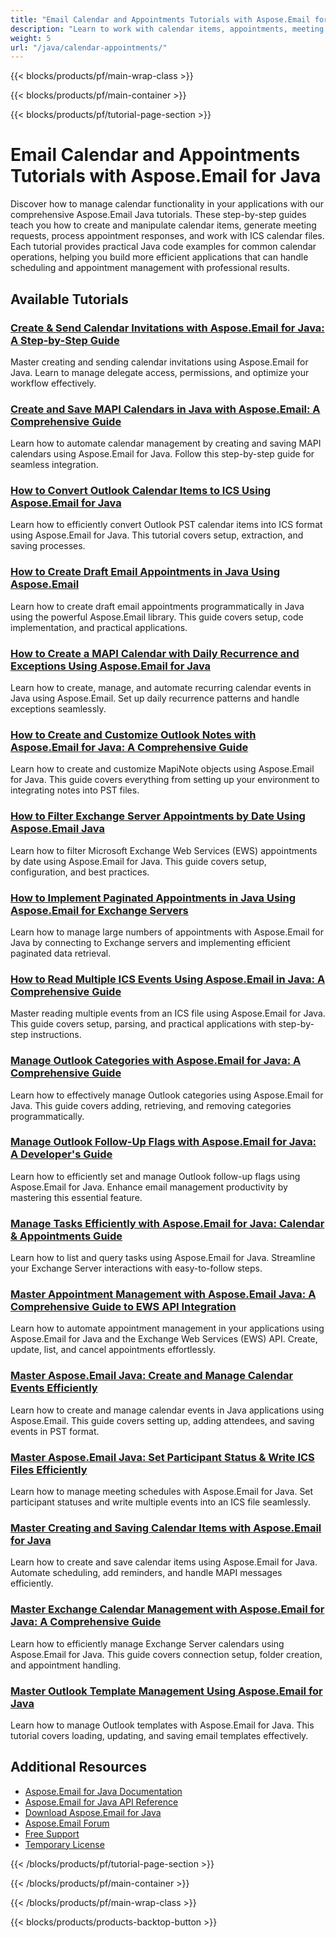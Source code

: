 ```yaml
---
title: "Email Calendar and Appointments Tutorials with Aspose.Email for Java"
description: "Learn to work with calendar items, appointments, meeting requests, and ICS files using Aspose.Email for Java."
weight: 5
url: "/java/calendar-appointments/"
---
```


{{< blocks/products/pf/main-wrap-class >}}

{{< blocks/products/pf/main-container >}}

{{< blocks/products/pf/tutorial-page-section >}}
# Email Calendar and Appointments Tutorials with Aspose.Email for Java

Discover how to manage calendar functionality in your applications with our comprehensive Aspose.Email Java tutorials. These step-by-step guides teach you how to create and manipulate calendar items, generate meeting requests, process appointment responses, and work with ICS calendar files. Each tutorial provides practical Java code examples for common calendar operations, helping you build more efficient applications that can handle scheduling and appointment management with professional results.

## Available Tutorials

### [Create & Send Calendar Invitations with Aspose.Email for Java&#58; A Step-by-Step Guide](./create-send-calendar-invitations-aspose-email-java/)
Master creating and sending calendar invitations using Aspose.Email for Java. Learn to manage delegate access, permissions, and optimize your workflow effectively.

### [Create and Save MAPI Calendars in Java with Aspose.Email&#58; A Comprehensive Guide](./create-save-mapi-calendar-aspose-email-java/)
Learn how to automate calendar management by creating and saving MAPI calendars using Aspose.Email for Java. Follow this step-by-step guide for seamless integration.

### [How to Convert Outlook Calendar Items to ICS Using Aspose.Email for Java](./extract-outlook-calendar-to-ics-aspose-email-java/)
Learn how to efficiently convert Outlook PST calendar items into ICS format using Aspose.Email for Java. This tutorial covers setup, extraction, and saving processes.

### [How to Create Draft Email Appointments in Java Using Aspose.Email](./create-draft-email-appointment-java-aspose/)
Learn how to create draft email appointments programmatically in Java using the powerful Aspose.Email library. This guide covers setup, code implementation, and practical applications.

### [How to Create a MAPI Calendar with Daily Recurrence and Exceptions Using Aspose.Email for Java](./create-mapi-calendar-daily-recurrence-aspose-email-java/)
Learn how to create, manage, and automate recurring calendar events in Java using Aspose.Email. Set up daily recurrence patterns and handle exceptions seamlessly.

### [How to Create and Customize Outlook Notes with Aspose.Email for Java&#58; A Comprehensive Guide](./create-customize-outlook-notes-aspose-email-java/)
Learn how to create and customize MapiNote objects using Aspose.Email for Java. This guide covers everything from setting up your environment to integrating notes into PST files.

### [How to Filter Exchange Server Appointments by Date Using Aspose.Email Java](./aspose-email-java-filter-exchange-appointments-by-date/)
Learn how to filter Microsoft Exchange Web Services (EWS) appointments by date using Aspose.Email for Java. This guide covers setup, configuration, and best practices.

### [How to Implement Paginated Appointments in Java Using Aspose.Email for Exchange Servers](./java-aspose-email-paginated-appointments/)
Learn how to manage large numbers of appointments with Aspose.Email for Java by connecting to Exchange servers and implementing efficient paginated data retrieval.

### [How to Read Multiple ICS Events Using Aspose.Email in Java&#58; A Comprehensive Guide](./read-multiple-ics-events-aspose-email-java/)
Master reading multiple events from an ICS file using Aspose.Email for Java. This guide covers setup, parsing, and practical applications with step-by-step instructions.

### [Manage Outlook Categories with Aspose.Email for Java&#58; A Comprehensive Guide](./manage-outlook-categories-aspose-email-java/)
Learn how to effectively manage Outlook categories using Aspose.Email for Java. This guide covers adding, retrieving, and removing categories programmatically.

### [Manage Outlook Follow-Up Flags with Aspose.Email for Java&#58; A Developer's Guide](./aspose-email-java-outlook-follow-up-flags/)
Learn how to efficiently set and manage Outlook follow-up flags using Aspose.Email for Java. Enhance email management productivity by mastering this essential feature.

### [Manage Tasks Efficiently with Aspose.Email for Java&#58; Calendar & Appointments Guide](./aspose-email-java-task-management/)
Learn how to list and query tasks using Aspose.Email for Java. Streamline your Exchange Server interactions with easy-to-follow steps.

### [Master Appointment Management with Aspose.Email Java&#58; A Comprehensive Guide to EWS API Integration](./master-appointment-management-aspose-email-java/)
Learn how to automate appointment management in your applications using Aspose.Email for Java and the Exchange Web Services (EWS) API. Create, update, list, and cancel appointments effortlessly.

### [Master Aspose.Email Java&#58; Create and Manage Calendar Events Efficiently](./master-aspose-email-java-calendar-events/)
Learn how to create and manage calendar events in Java applications using Aspose.Email. This guide covers setting up, adding attendees, and saving events in PST format.

### [Master Aspose.Email Java&#58; Set Participant Status & Write ICS Files Efficiently](./aspose-email-java-set-participant-status-write-ics/)
Learn how to manage meeting schedules with Aspose.Email for Java. Set participant statuses and write multiple events into an ICS file seamlessly.

### [Master Creating and Saving Calendar Items with Aspose.Email for Java](./create-save-calendar-items-aspose-email-java/)
Learn how to create and save calendar items using Aspose.Email for Java. Automate scheduling, add reminders, and handle MAPI messages efficiently.

### [Master Exchange Calendar Management with Aspose.Email for Java&#58; A Comprehensive Guide](./mastering-exchange-calendar-management-aspose-email-java/)
Learn how to efficiently manage Exchange Server calendars using Aspose.Email for Java. This guide covers connection setup, folder creation, and appointment handling.

### [Master Outlook Template Management Using Aspose.Email for Java](./master-outlook-template-management-aspose-email-java/)
Learn how to manage Outlook templates with Aspose.Email for Java. This tutorial covers loading, updating, and saving email templates effectively.

## Additional Resources

- [Aspose.Email for Java Documentation](https://docs.aspose.com/email/java/)
- [Aspose.Email for Java API Reference](https://reference.aspose.com/email/java/)
- [Download Aspose.Email for Java](https://releases.aspose.com/email/java/)
- [Aspose.Email Forum](https://forum.aspose.com/c/email)
- [Free Support](https://forum.aspose.com/)
- [Temporary License](https://purchase.aspose.com/temporary-license/)

{{< /blocks/products/pf/tutorial-page-section >}}

{{< /blocks/products/pf/main-container >}}

{{< /blocks/products/pf/main-wrap-class >}}

{{< blocks/products/products-backtop-button >}}